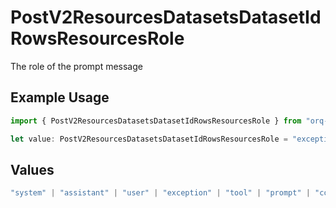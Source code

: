 # PostV2ResourcesDatasetsDatasetIdRowsResourcesRole

The role of the prompt message

## Example Usage

```typescript
import { PostV2ResourcesDatasetsDatasetIdRowsResourcesRole } from "orq-poc-typescript/models/operations";

let value: PostV2ResourcesDatasetsDatasetIdRowsResourcesRole = "exception";
```

## Values

```typescript
"system" | "assistant" | "user" | "exception" | "tool" | "prompt" | "correction" | "expected_output"
```